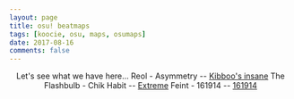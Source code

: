 ```yaml
---
layout: page
title: osu! beatmaps
tags: [koocie, osu, maps, osumaps]
date: 2017-08-16
comments: false
---
```


<p align="center"> 
Let's see what we have here...
Reol - Asymmetry -- <a href="https://osu.ppy.sh/b/658387&m=0">Kibboo's insane</a>
The Flashbulb - Chik Habit -- <a href="https://osu.ppy.sh/b/854922">Extreme</a>
Feint - 161914 -- <a href="https://osu.ppy.sh/b/523365&m=0">161914</a>
</p>